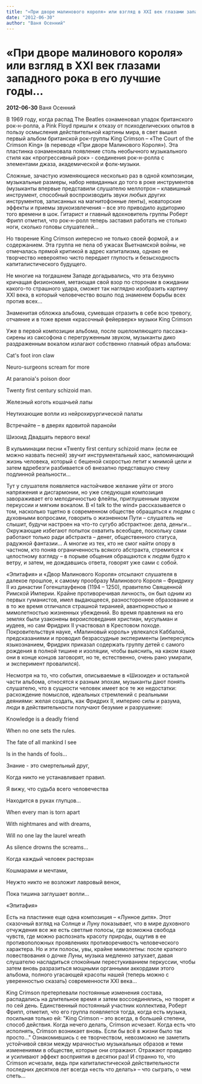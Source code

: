 ```yaml
---
title: "«При дворе малинового короля» или взгляд в XXI век глазами западного рока в его лучшие годы…"
date: "2012-06-30"
author: "Ваня Осенний"
---
```


# «При дворе малинового короля» или взгляд в XXI век глазами западного рока в его лучшие годы…

**2012-06-30** Ваня Осенний

В 1969 году, когда распад The Beatles ознаменовал упадок британского рок-н-ролла, а Pink Floyd пришли к отказу от психоделических опытов в пользу осмысления действительной картины мира, в свет вышел первый альбом британской рок-группы King Crimson – «The Court of the Crimson King» (в переводе «При дворе Малинового Короля»). Эта пластинка ознаменовала появление столь необычного музыкального стиля как «прогрессивный рок» - соединения рок-н-ролла с элементами джаза, академической и фолк-музыки.

Сложные, зачастую изменяющиеся несколько раз в одной композиции, музыкальные размеры, набор невиданных до того в роке инструментов (музыканты впервые представили слушателю меллотрон – клавишный инструмент, способный воспроизводить звуки любых других инструментов, записанных на магнитофонные ленты), новаторские эффекты и приемы звукоизвлечения – все это приводило аудиторию того времени в шок. Гитарист и главный вдохновитель группы Роберт Фрипп отметил, что рок-н-ролл теперь заставил работать не столько ноги, сколько головы слушателей…

Но творение King Crimson интересно не только своей формой, а и содержанием. Эта группа не пела об ужасах Вьетнамской войны, не отмечалась прямой критикой в адрес капитализма, однако ее творчество невероятно чисто передает глупость и безысходность капиталистического будущего.

Не многие на тогдашнем Западе догадывались, что эта безумно кричащая физиономия, метающая свой взор по сторонам в ожидании какого-то страшного удара, сможет так наглядно изобразить картину XXI века, в который человечество вошло под знаменем борьбы всех против всех…

Знаменитая обложка альбома, сумевшая отразить в себе всю тревогу, отчаяние и в тоже время «красочный фейерверк» музыки King Crimson

Уже в первой композиции альбома, после ошеломляющего пассажа-сирены из саксофона с перегруженным звуком, музыканты дико раздраженным вокалом излагают собственно главный образ альбома:

Cat's foot iron claw

Neuro-surgeons scream for more

At paranoia's poison door

Twenty first century schizoid man.

Железный коготь кошачьей лапы

Неутихающие вопли из нейрохирургической палаты

Встречайте – в дверях ядовитой паранойи

Шизоид Двадцать первого века!

В кульминации песни «Twenty first century schizoid man» (если ее можно назвать песней) звучит инструментальный хаос, напоминающий жизнь человека, который с бешеной скоростью летит к мнимой цели и затем вдребезги разбивается об внезапно представшую стену подлинной реальности… 

Тут у слушателя появляется настойчивое желание уйти от этого напряжения и дисгармонии, но уже следующая композиция завораживает его мелодичностью флейты, приглушенным звуком перкуссии и мягким вокалом. В «I talk to the wind» рассказывается о том, насколько тщетно в современном обществе обращаться к людям с духовными вопросами, говорить о жизненном Пути – слушатель не слышит, будучи настроен на что-то сугубо абстрактное: дела, деньги… Окружающие избегают попыток охватить всеобщее, поскольку сами работают только ради абстракта – денег, общественного статуса, радужной фантазии… А многие из тех, кто не смог найти опору в частном, кто поняв ограниченность всякого абстракта, стремится к целостному взгляду – в порыве общения обращаются к людям будто к ветру, и затем, не дождавшись ответа, говорят уже сами с собой.

«Эпитафия» и «Двор Малинового Короля» отсылают слушателя в далекое прошлое, к самому прообразу Малинового Короля – Фридриху II из династии Гогенштауфенов (1194 – 1250), правителю Священной Римской Империи. Крайне противоречивая личность, он был одним из первых гуманистов, имел выдающееся, разностороннее образование и в то же время отличался страшной тиранией, авантюрностью и мимолетностью жизненных убеждений. Во время правления на его землях были узаконены вероисповедания христиан, мусульман и иудеев, но сам Фридрих II участвовал в Крестовом походе. Покровительствуя науке, «Малиновый король» увлекался Каббалой, предсказаниями и проводил безрассудные эксперименты (интересуясь языкознанием, Фридрих приказал содержать группу детей с самого рождения в полной тишине и изоляции, чтобы выяснить, на каком языке они в конце концов заговорят, но те, естественно, очень рано умирали, и эксперимент провалился).

Несмотря на то, что события, описываемые в «Шизоиде» и остальной части альбома, относятся к разным эпохам, музыканты дают понять слушателю, что в сущности человек имеет все те же недостатки: расхождение помыслов, идеальных стремлений с реальными деяниями: желая создать, как Фридрих II, империю силы и разума, люди в действительности получают безумие и разрушение:

Knowledge is a deadly friend

When no one sets the rules.

The fate of all mankind I see

Is in the hands of fools…

Знание - это смертельный друг, 

Когда никто не устанавливает правил.

Я вижу, что судьба всего человечества

Находится в руках глупцов…

When every man is torn apart

With nightmares and with dreams,

Will no one lay the laurel wreath

As silence drowns the screams…

Когда каждый человек растерзан

Кошмарами и мечтами,

Неужто никто не возложит лавровый венок,

Пока тишина заглушает вопли…

 «Эпитафия»

Есть на пластинке еще одна композиция – «Лунное дитя». Этот сказочный взгляд на Солнце и Луну показывает, что в мире духовного отчуждения все же есть светлые полосы, где возможна свобода чувств, где можно распознать красоту природы, ощутив в ее противоположных проявлениях противоречивость человеческого характера. Но и эти полосы, увы, крайне мимолетны: после краткого повествования о дочке Луны, музыка медленно затухает, давая слушателю насладиться спокойным перестукиванием перкуссии, чтобы затем вновь разразиться мощными органными аккордами этого альбома, полного угасающей красоты нашей (теперь можно с уверенностью сказать) современности XXI века…

King Crimson претерпевали постоянные изменения состава, распадались на длительное время и затем воссоединялись, но творят и по сей день. Единственный постоянный участник коллектива, Роберт Фрипп, отметил, что его группа появляется тогда, когда есть музыка, посильная только ей: "King Crimson – это всегда, в большей степени, способ действия. Когда нечего делать, Crimson исчезает. Когда есть что исполнять, Crimson возникает вновь. Если бы всё в жизни было так просто…" Ознакомившись с ее творчеством, невозможно не заметить устойчивой связи между мрачностью музыкальных образов и теми изменениями в обществе, которые они отражают. Отражают правдиво и усиливают эффект восприятия в десятки раз! И странно то, что Crimson исчезали, ведь при капиталистической действительности последних десятков лет всегда «есть что делать» – что сыграть, о чем спеть…